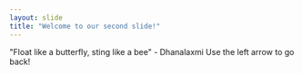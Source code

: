 ```yaml
---
layout: slide
title: "Welcome to our second slide!"
---
```

"Float like a butterfly, sting like a bee" - Dhanalaxmi
Use the left arrow to go back!
